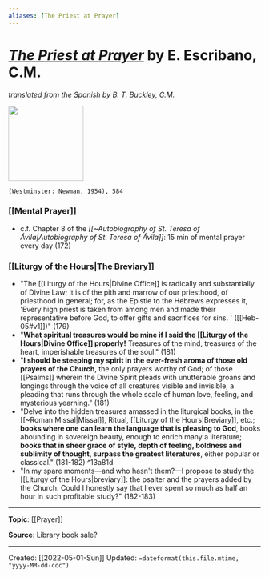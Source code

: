 ```yaml
---
aliases: [The Priest at Prayer]
---
```

# [*The Priest at Prayer*]() by E. Escribano, C.M.
*translated from the Spanish by B. T. Buckley, C.M.*

<img src="https://img.bidorbuy.co.za/image/upload/c_limit,h_448,q_auto:eco,w_448/user_images/829/186829/186829_141021102520_priest.jpg" width=150>

`(Westminster: Newman, 1954), 584`

### [[Mental Prayer]]
- c.f. Chapter 8 of the *[[~Autobiography of St. Teresa of Ávila|Autobiography of St. Teresa of Ávila]]*: 15 min of mental prayer every day (172)


### [[Liturgy of the Hours|The Breviary]]
- "The [[Liturgy of the Hours|Divine Office]] is radically and substantially of Divine Law; it is of the pith and marrow of our priesthood, of priesthood in general; for, as the Epistle to the Hebrews expresses it, 'Every high priest is taken from among men and made their representative before God, to offer gifts and sacrifices for sins. ' ([[Heb-05#v1]])" (179)
- "**What spiritual treasures would be mine if I said the [[Liturgy of the Hours|Divine Office]] properly!** Treasures of the mind, treasures of the heart, imperishable treasures of the soul." (181)
- "**I should be steeping my spirit in the ever-fresh aroma of those old prayers of the Church**, the only prayers worthy of God; of those [[Psalms]] wherein the Divine Spirit pleads with unutterable groans and longings through the voice of all creatures visible and invisible, a pleading that runs through the whole scale of human love, feeling, and mysterious yearning." (181)
- "Delve into the hidden treasures amassed in the liturgical books, in the [[~Roman Missal|Missal]], Ritual, [[Liturgy of the Hours|Breviary]], etc.; **books where one can learn the language that is pleasing to God**, books abounding in sovereign beauty, enough to enrich many a literature; **books that in sheer grace of style, depth of feeling, boldness and sublimity of thought, surpass the greatest literatures**, either popular or classical." (181-182) ^13a81d
- "In my spare moments—and who hasn't them?—I propose to study the [[Liturgy of the Hours|breviary]]: the psalter and the prayers added by the Church. Could I honestly say that I ever spent so much as half an hour in such profitable study?" (182-183) 

--- 
**Topic**: [[Prayer]]

**Source**: Library book sale?

---
Created: [[2022-05-01-Sun]]
Updated: `=dateformat(this.file.mtime, "yyyy-MM-dd-ccc")`

